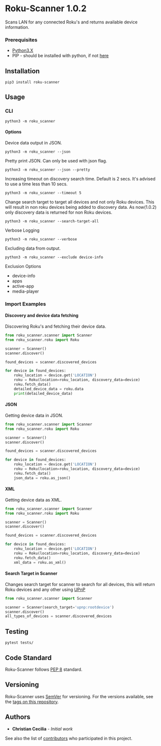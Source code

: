 # Roku-Scanner 1.0.2

Scans LAN for any connected Roku's and returns available device information.

### Prerequisites
* [Python3.X](https://www.python.org/downloads/)
* PIP - should be installed with python, if not [here](https://pip.pypa.io/en/stable/installing/)

## Installation
```shell script
pip3 install roku-scanner
```

## Usage

### CLI
```shell script
python3 -m roku_scanner
```

#### Options
Device data output in JSON.
```shell script
python3 -m roku_scanner --json
```

Pretty print JSON. Can only be used with json flag.
```shell script
python3 -m roku_scanner --json --pretty
```

Increasing timeout on discovery search time. Default is 2 secs. It's advised to use a time less than 10 secs.
```shell script
python3 -m roku_scanner --timeout 5
```

Change search target to target all devices and not only Roku devices. This will result in non roku devices being added to discovery data. As now(1.0.2) only discovery data is returned for non Roku devices.
```shell script
python3 -m roku_scanner --search-target-all
```

Verbose Logging
```shell script
python3 -m roku_scanner --verbose
```

Excluding data from output.
```shell script
python3 -m roku_scanner --exclude device-info
```
Exclusion Options
* device-info
* apps
* active-app 
* media-player

### Import Examples

#### Discovery and device data fetching
Discovering Roku's and fetching their device data.
```python
from roku_scanner.scanner import Scanner
from roku_scanner.roku import Roku

scanner = Scanner()
scanner.discover()

found_devices = scanner.discovered_devices

for device in found_devices:
    roku_location = device.get('LOCATION')
    roku = Roku(location=roku_location, discovery_data=device)
    roku.fetch_data()
    detailed_device_data = roku.data
    print(detailed_device_data)
```

#### JSON
Getting device data in JSON.
```python
from roku_scanner.scanner import Scanner
from roku_scanner.roku import Roku

scanner = Scanner()
scanner.discover()

found_devices = scanner.discovered_devices

for device in found_devices:
    roku_location = device.get('LOCATION')
    roku = Roku(location=roku_location, discovery_data=device)
    roku.fetch_data()
    json_data = roku.as_json()
```

#### XML
Getting device data as XML.
```python
from roku_scanner.scanner import Scanner
from roku_scanner.roku import Roku

scanner = Scanner()
scanner.discover()

found_devices = scanner.discovered_devices

for device in found_devices:
    roku_location = device.get('LOCATION')
    roku = Roku(location=roku_location, discovery_data=device)
    roku.fetch_data()
    xml_data = roku.as_xml()
```

#### Search Target in Scanner
Changes search target for scanner to search for all devices, this will return Roku devices and any other using [UPnP](https://en.wikipedia.org/wiki/Universal_Plug_and_Play)
```python
from roku_scanner.scanner import Scanner

scanner = Scanner(search_target='upnp:rootdevice')
scanner.discover()
all_types_of_devices = scanner.discovered_devices
```

## Testing

```shell script
pytest tests/
```

## Code Standard
Roku-Scanner follows [PEP 8](https://www.python.org/dev/peps/pep-0008/) standard. 

## Versioning

Roku-Scanner uses [SemVer](http://semver.org/) for versioning. For the versions available, see the [tags on this repository](https://github.com/CCecilia/Roku-Scanner/tags).

## Authors

* **Christian Cecilia** - *Initial work*

See also the list of [contributors](https://github.com/CCecilia/Roku-Scanner/graphs/contributors) who participated in this project.
